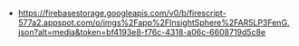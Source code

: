 - https://firebasestorage.googleapis.com/v0/b/firescript-577a2.appspot.com/o/imgs%2Fapp%2FInsightSphere%2FAR5LP3FenG.json?alt=media&token=bf4193e8-f76c-4318-a06c-6608719d5c8e
